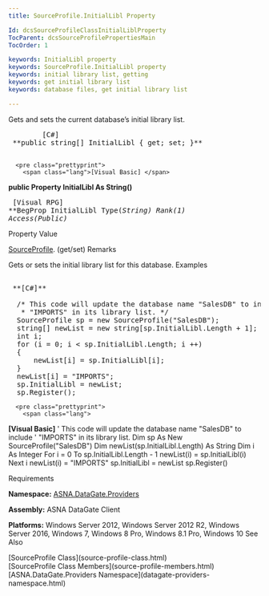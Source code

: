 ```yaml
---
title: SourceProfile.InitialLibl Property

Id: dcsSourceProfileClassInitialLiblProperty
TocParent: dcsSourceProfilePropertiesMain
TocOrder: 1

keywords: InitialLibl property
keywords: SourceProfile.InitialLibl property
keywords: initial library list, getting
keywords: get initial library list
keywords: database files, get initial library list

---
```


Gets and sets the current database’s initial library list. 
<pre class="prettyprint">
        <span class="lang">[C#]</span>
 **public string[] InitialLibl { get; set; }** 
      </pre>
      <pre class="prettyprint">
        <span class="lang">[Visual Basic] </span>
 **public Property InitialLibl As String()** 
      </pre>
      <pre class="prettyprint">
        <span class="lang">[Visual RPG]</span>
 **BegProp InitialLibl Type(*String) Rank(1) Access(*Public)** 
      </pre>

Property Value

[ SourceProfile](source-profile-class.html). (get/set)
Remarks

Gets or sets the initial library list for this database.
Examples

<pre class="prettyprint">
        <span class="lang">
 **[C#]** 
        </span>
  /* This code will update the database name "SalesDB" to include
   * "IMPORTS" in its library list. */
  SourceProfile sp = new SourceProfile("SalesDB");
  string[] newList = new string[sp.InitialLibl.Length + 1];
  int i;
  for (i = 0; i &lt; sp.InitialLibl.Length; i ++)
  {
      newList[i] = sp.InitialLibl[i];
  }
  newList[i] = "IMPORTS";
  sp.InitialLibl = newList;
  sp.Register();</pre>
      <pre class="prettyprint">
        <span class="lang">
 **[Visual Basic]** 
        </span>
  ' This code will update the database name "SalesDB" to include
  ' "IMPORTS" in its library list. 
  Dim sp As New SourceProfile("SalesDB")
  Dim newList(sp.InitialLibl.Length) As String
  Dim i As Integer
  For i = 0 To sp.InitialLibl.Length - 1
      newList(i) = sp.InitialLibl(i)
  Next i
  newList(i) = "IMPORTS"
  sp.InitialLibl = newList
  sp.Register()</pre>

Requirements

**Namespace:** [ASNA.DataGate.Providers](datagate-providers-namespace.html)

<span> **Assembly:** ASNA DataGate Client</span> 

<span> **Platforms:** Windows Server 2012, Windows Server 2012 R2, Windows Server 2016, Windows 7, Windows 8 Pro, Windows 8.1 Pro, Windows 10</span> 
See Also

<dl />
      [SourceProfile Class](source-profile-class.html) <br />
      [SourceProfile Class Members](source-profile-members.html)<br />
      [ASNA.DataGate.Providers Namespace](datagate-providers-namespace.html)

